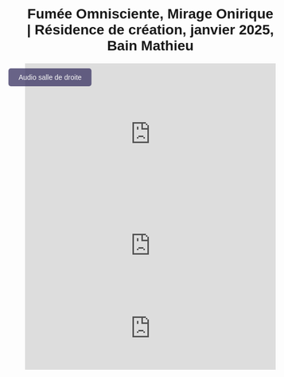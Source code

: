 <html lang="fr">
<head>
     <meta charset="UTF-8">
     <meta name="viewport" content="width=device-width, initial-scale=1.0">
     <title>Félix-Antoine Coutu</title>
     <style>
         body {
             font-family: Arial, sans-serif;
             text-align: center;
             padding: 10px;
         }
         .video-container {
             position: relative;
             display: inline-block;
             width: 100%;
             max-width: 2000px; /* Optionnel, pour limiter la largeur maximum */
             height: 0;
             padding-bottom: 56.25%; /* 16:9 Aspect Ratio */
         }
         .video-container iframe {
             position: absolute;
             top: 0;
             left: 0;
             width: 100%;
             height: 100%;
         }
         .btn-video {
             position: absolute;
             top: 10px;
             left: 10%;
             transform: translateX(-50%);
             background-color: #433d69;
             color: white;
             padding: 10px 20px;
             border: none;
             font-size: 14px;
             cursor: pointer;
             border-radius: 5px;
             opacity: 0.8;
             transition: opacity 0.3s, background-color 0.3s;
             z-index: 10;
             text-align: left;
         }
         .btn-video:hover {
             opacity: 1;
         }
         .btn-salle1 {
             background-color: #194f18;
         }
         .btn-salle2 {
             background-color: #433d69;
         }
     </style>
 </head>
 <body>
 
 <h1 class="titre-1">Fumée Omnisciente, Mirage Onirique | Résidence de création, janvier 2025, Bain Mathieu</h1>
 
 <div class="video-container">
     <iframe id="video" src="https://www.youtube.com/embed/fm00cFcoJM8?enablejsapi=1" frameborder="0" allow="autoplay; encrypted-media" allowfullscreen></iframe>
     <button id="btnBascule" class="btn-video">Audio salle de droite</button>
 </div>
 
 <div class="audio-container">
     <!-- Audio Salle 1 (SoundCloud) -->
     <iframe id="audioSalle1" width="100%" height="166" scrolling="no" frameborder="no" 
         src="https://w.soundcloud.com/player/?url=https%3A//api.soundcloud.com/tracks/2051283100%3Fsecret_token%3Ds-6d0R4mFbF6v&color=%23ff5500&auto_play=false&hide_related=false&show_comments=true&show_user=true&show_reposts=false&show_teaser=true&visual=true">
     </iframe>
     <!-- Audio Salle 2 (SoundCloud) -->
     <iframe id="audioSalle2" width="100%" height="166" scrolling="no" frameborder="no" 
         src="https://w.soundcloud.com/player/?url=https%3A//api.soundcloud.com/tracks/1742214405%3Fsecret_token%3Ds-UuYn7gHeGzR&color=%23ff5500&auto_play=false&hide_related=false&show_comments=true&show_user=true&show_reposts=false&show_teaser=true&visual=true">
     </iframe>
 </div>
     <script>
         var btnBascule = document.getElementById("btnBascule");
         var audioActif;
         var player;
         
         // Initialisation des lecteurs audio SoundCloud
         var scPlayerSalle1;
         var scPlayerSalle2;
     
         window.onload = function() {
             scPlayerSalle1 = SC.Widget("audioSalle1");
             scPlayerSalle2 = SC.Widget("audioSalle2");
             
             // Désactiver la lecture automatique au début
             scPlayerSalle1.bind(SC.Widget.Events.READY, function() {
                 scPlayerSalle1.pause();
             });
     
             scPlayerSalle2.bind(SC.Widget.Events.READY, function() {
                 scPlayerSalle2.pause();
             });
     
             // Initialisation de l'audio actif
             audioActif = scPlayerSalle2;
         };
     
         // Fonction d'initialisation de l'API YouTube
         function onYouTubePlayerAPIReady() {
             player = new YT.Player('video', {
                 events: {
                     'onStateChange': onPlayerStateChange
                 }
             });
         }
     
         // Quand l'état de la vidéo change (lecture, pause, etc.)
         function onPlayerStateChange(event) {
             if (event.data == YT.PlayerState.PLAYING) {
                 if (audioActif) {
                     audioActif.play();
                 }
             } else if (event.data == YT.PlayerState.PAUSED) {
                 if (audioActif) {
                     audioActif.pause();
                 }
             }
         }
     
         // Bascule entre les salles audio
         btnBascule.addEventListener("click", function() {
             if (audioActif === scPlayerSalle1) {
                 audioActif = scPlayerSalle2;
                 btnBascule.textContent = "Audio salle de droite";
                 btnBascule.classList.remove("btn-salle1");
                 btnBascule.classList.add("btn-salle2");
             } else {
                 audioActif = scPlayerSalle1;
                 btnBascule.textContent = "Audio salle de gauche";
                 btnBascule.classList.remove("btn-salle2");
                 btnBascule.classList.add("btn-salle1");
             }
     
             // Synchroniser l'audio avec la vidéo
             if (player.getPlayerState() === YT.PlayerState.PLAYING) {
                 audioActif.play();
             }
         });
     
         // Charger l'API YouTube Iframe Player
         var tag = document.createElement('script');
         tag.src = "https://www.youtube.com/iframe_api";
         var firstScriptTag = document.getElementsByTagName('script')[0];
         firstScriptTag.parentNode.insertBefore(tag, firstScriptTag);
     </script>
 </body>
 </html>
